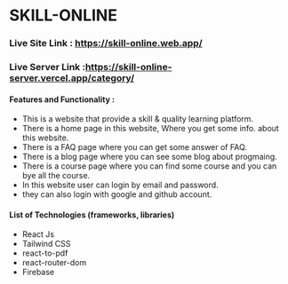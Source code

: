 # SKILL-ONLINE #

### Live Site Link : https://skill-online.web.app/

### Live Server Link :https://skill-online-server.vercel.app/category/

#### Features and Functionality :

* This is a website that provide a skill & quality learning platform.
* There is a home page in this website, Where you get some info. about this website.
* There is a FAQ page where you can get some answer of FAQ.
* There is a blog page where you can see some blog about progmaing.
* There is a course page where you can find some course and you can bye all the course.
* In this website user can login by email and password.
* they can also login with google and github account.

#### List of Technologies (frameworks, libraries)

* React Js
* Tailwind CSS
* react-to-pdf
* react-router-dom
* Firebase